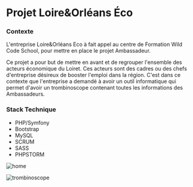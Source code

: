 # Projet Loire&Orléans Éco

### Contexte
L'entreprise Loire&Orléans Eco à fait appel au centre de Formation Wild Code School, pour mettre en place le projet
Ambassadeur.

Ce projet a pour but de mettre en avant et de regrouper l'ensemble des acteurs économique du Loiret. Ces acteurs sont
des cadres ou des chefs d'entreprise désireux de booster l'emploi dans la région. C'est dans ce contexte que l'entreprise
a demandé à avoir un outil informatique qui permet d'avoir un trombinoscope contenant toutes les informations des
Ambassadeurs.

### Stack Technique

- PHP/Symfony
- Bootstrap
- MySQL
- SCRUM
- SASS
- PHPSTORM

![home](https://ibb.co/vZmBfC7)

![trombinoscope](/home/vador/Projects/Symfony/Pro/loireetorleans/img/section_trombinoscope.png)